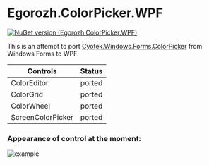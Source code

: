 # Egorozh.ColorPicker.WPF

[![NuGet version (Egorozh.ColorPicker.WPF)](https://github.com/egorozh/Egorozh.ColorPicker.WPF/blob/master/shield.svg)](https://www.nuget.org/packages/Egorozh.ColorPicker.WPF/)

This is an attempt to port [Cyotek.Windows.Forms.ColorPicker](https://github.com/cyotek/Cyotek.Windows.Forms.ColorPicker "Cyotek.Windows.Forms.ColorPicker")  from Windows Forms to WPF.

| Controls          | Status              
| -------------     |:------------------:
| ColorEditor       | ported 
| ColorGrid         | ported
| ColorWheel        | ported     
| ScreenColorPicker | ported  

### Appearance of control at the moment:

![example](https://github.com/egorozh/Egorozh.ColorPicker.WPF/blob/master/ExampleDialog.png "Пример диалогого окна")
